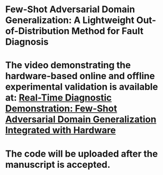 # Few-Shot Adversarial Domain Generalization: A Lightweight Out-of-Distribution Method for Fault Diagnosis
# The video demonstrating the hardware-based online and offline experimental validation is available at: [Real-Time Diagnostic Demonstration: Few-Shot Adversarial Domain Generalization Integrated with Hardware]([https://drive.google.com/drive/folders/1fwILDg3XatfkIEGRNhbX9kqN0FN0bz09](https://drive.google.com/file/d/1FIJgrx1_PurSeGR3dOXvoZIS3DLpNSVW/view?usp=sharing))

# The code will be uploaded after the manuscript is accepted.
